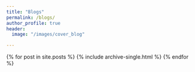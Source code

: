 ```yaml
---
title: "Blogs"
permalink: /blogs/
author_profile: true
header:
  image: "/images/cover_blog"

---
```


{% for post in site.posts %}
    {% include archive-single.html %}
{% endfor %}

